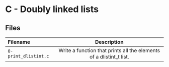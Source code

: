 # C - Doubly linked lists
## Files
| Filename | Description |
| :-------------- | :-----------: |
| `0-print_dlistint.c` | Write a function that prints all the elements of a dlistint_t list. |